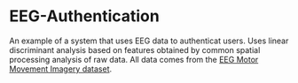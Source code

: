 # EEG-Authentication

An example of a system that uses EEG data to authenticat users. Uses linear discriminant analysis based on features obtained by common spatial processing analysis of raw data. All data comes from the [EEG Motor Movement Imagery dataset](https://physionet.org/content/eegmmidb/1.0.0/).
